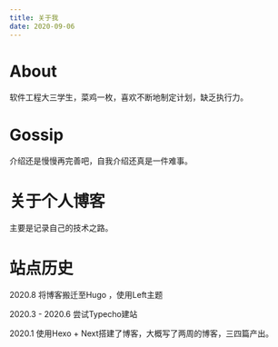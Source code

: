 ```yaml
---
title: 关于我
date: 2020-09-06
---
```


# About

软件工程大三学生，菜鸡一枚，喜欢不断地制定计划，缺乏执行力。

# Gossip

介绍还是慢慢再完善吧，自我介绍还真是一件难事。

# 关于个人博客

主要是记录自己的技术之路。

# 站点历史

2020.8  将博客搬迁至Hugo ，使用Left主题

2020.3 - 2020.6  尝试Typecho建站

2020.1  使用Hexo + Next搭建了博客，大概写了两周的博客，三四篇产出。